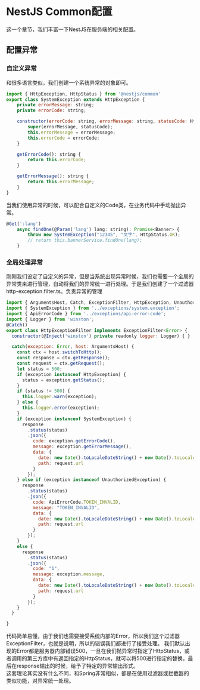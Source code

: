 # NestJS Common配置
这一个章节，我们丰富一下NestJS在服务端的相关配置。
## 配置异常
### 自定义异常
和很多语言类似，我们创建一个系统异常的对象即可。
```js
import { HttpException, HttpStatus } from '@nestjs/common'
export class SystemException extends HttpException {
    private errorMessage: string;
    private errorCode: string;

    constructor(errorCode: string, errorMessage: string, statusCode: HttpStatus) {
        super(errorMessage, statusCode);
        this.errorMessage = errorMessage;
        this.errorCode = errorCode;
    }

    getErrorCode(): string {
        return this.errorCode;
    }

    getErrorMessage(): string {
        return this.errorMessage;
    }
}
```
当我们使用异常的时候，可以配合自定义的Code类，在业务代码中手动抛出异常。
```js
@Get(':lang')
    async findOne(@Param('lang') lang: string): Promise<Banner> {
        throw new SystemException("12345", "文字", HttpStatus.OK);
        // return this.bannerService.findOne(lang);
    }
```
### 全局处理异常
刚刚我们设定了自定义的异常，但是当系统出现异常时候，我们也需要一个全局的异常类来进行管理，自动将我们的异常统一进行处理。于是我们创建了一个过滤器http-exception.filter.ts。负责异常的管理
```js 
import { ArgumentsHost, Catch, ExceptionFilter, HttpException, UnauthorizedException, Inject } from '@nestjs/common';
import { SystemException } from '../exceptions/system.exception';
import { ApiErrorCode } from '../exceptions/api-error-code';
import { Logger } from 'winston';
@Catch()
export class HttpExceptionFilter implements ExceptionFilter<Error> {
  constructor(@Inject('winston') private readonly logger: Logger) { }

  catch(exception: Error, host: ArgumentsHost) {
    const ctx = host.switchToHttp();
    const response = ctx.getResponse();
    const request = ctx.getRequest();
    let status = 500;
    if (exception instanceof HttpException) {
      status = exception.getStatus();
    }
    if (status != 500) {
      this.logger.warn(exception);
    } else {
      this.logger.error(exception);
    }
    if (exception instanceof SystemException) {
      response
        .status(status)
        .json({
          code: exception.getErrorCode(),
          message: exception.getErrorMessage(),
          data: {
            date: new Date().toLocaleDateString() + new Date().toLocaleTimeString,
            path: request.url
          }
        });
    } else if (exception instanceof UnauthorizedException) {
      response
        .status(status)
        .json({
          code: ApiErrorCode.TOKEN_INVALID,
          message: "TOKEN_INVALID",
          data: {
            date: new Date().toLocaleDateString() + new Date().toLocaleTimeString,
            path: request.url
          }
        });
    }
    else {
      response
        .status(status)
        .json({
          code: "1",
          message: exception.message,
          data: {
            date: new Date().toLocaleDateString() + new Date().toLocaleTimeString,
            path: request.url
          }
        });
    }
  }

}
```
代码简单易懂，由于我们也需要接受系统内部的Error，所以我们这个过滤器ExceptionFilter<Error>，也就是说明，所以的错误我们都进行了接受处理。
我们默认出现的Error都是服务器内部错误500，一旦在我们抛异常时指定了HttpStatus，或者调用的第三方库中有返回指定的HttpStatus，就可以将500进行指定的替换。最后在response输出的时候，给予了特定的异常输出形式。  
这套理论其实没有什么不同，和Spring非常相似，都是在使用过滤器或拦截器的类似功能，对异常统一处理。




 


